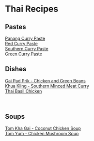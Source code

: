 # Thai Recipes

## Pastes
[Panang Curry Paste](https://github.com/wkosmos/thai-recipes/blob/main/panang-curry-paste.md)  
[Red Curry Paste](https://github.com/wkosmos/thai-recipes/blob/main/red-curry-paste.md)  
[Southern Curry Paste](https://github.com/wkosmos/thai-recipes/blob/main/southern-thai-curry-paste.md)  
[Green Curry Paste](https://github.com/wkosmos/thai-recipes/blob/main/green-curry.md)  

## Dishes
[Gai Pad Prik - Chicken and Green Beans](https://github.com/wkosmos/thai-recipes/blob/main/gai-pad-prik.md)  
[Khua Kling - Southern Minced Meat Curry](https://github.com/wkosmos/thai-recipes/blob/main/khua-kling.md)  
[Thai Basil Chicken](https://github.com/wkosmos/thai-recipes/blob/main/thai-basil-chicken.md)  
[]()  
[]()  
[]()  

## Soups
[Tom Kha Gai - Coconut Chicken Soup](https://github.com/wkosmos/thai-recipes/blob/main/tom-kha-gai.md)  
[Tom Yum - Chicken Mushroom Soup](https://github.com/wkosmos/thai-recipes/blob/main/tom-yumhttps://github.com/wkosmos/thai-recipes/blob/main/tom-yum.md.md)  
